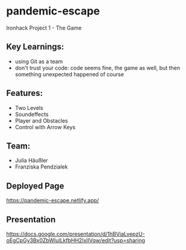 # pandemic-escape
Ironhack Project 1 - The Game

## Key Learnings: 
- using Git as a team
- don't trust your code: code seems fine, the game as well, but then something unexpected happened of course

## Features:
- Two Levels
- Soundeffects
- Player and Obstacles
- Control with Arrow Keys
## Team: 
- Julia Häußler
- Franziska Pendzialek

## Deployed Page

https://pandemic-escape.netlify.app/


## Presentation

https://docs.google.com/presentation/d/1hBViaLvepzU-oEgCpGy3Bx0ZbWluILkfbHH2IxlIVqw/edit?usp=sharing